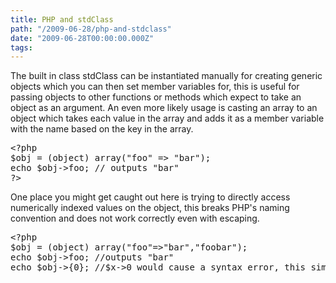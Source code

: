 ```yaml
---
title: PHP and stdClass
path: "/2009-06-28/php-and-stdclass"
date: "2009-06-28T00:00:00.000Z"
tags:
---
```

The built in class stdClass can be instantiated manually for creating generic objects which you can then set member variables for, this is useful for passing objects to other functions or methods which expect to take an object as an argument. An even more likely usage is casting an array to an object which takes each value in the array and adds it as a member variable with the name based on the key in the array.

<pre>&lt;?php
$obj = (object) array("foo" => "bar");
echo $obj->foo; // outputs "bar"
?&gt;
</pre>

One place you might get caught out here is trying to directly access numerically indexed values on the object, this breaks PHP's naming convention and does not work correctly even with escaping.

<pre>&lt;?php
$obj = (object) array("foo"=>"bar","foobar");
echo $obj->foo; //outputs "bar"
echo $obj->{0}; //$x->0 would cause a syntax error, this simply causes a notice for being unable to find the variable.
</pre>


